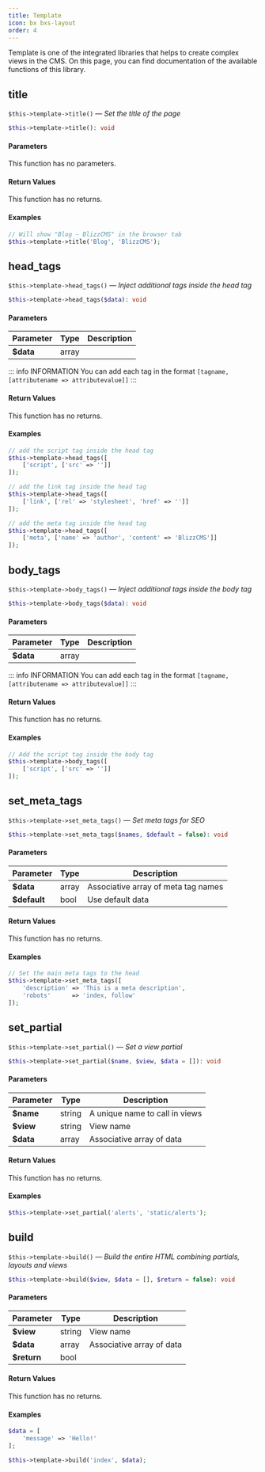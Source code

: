 ```yaml
---
title: Template
icon: bx bxs-layout
order: 4
---
```


Template is one of the integrated libraries that helps to create complex views in the CMS. On this page, you can find documentation of the available functions of this library.

## title

`$this->template->title()` — _Set the title of the page_

```php
$this->template->title(): void
```

#### Parameters

This function has no parameters.

#### Return Values

This function has no returns.

#### Examples

```php
// Will show "Blog — BlizzCMS" in the browser tab
$this->template->title('Blog', 'BlizzCMS');
```

## head_tags

`$this->template->head_tags()` — _Inject additional tags inside the head tag_

```php
$this->template->head_tags($data): void
```

#### Parameters

| Parameter | Type | Description |
| ------- | ------- | ------- |
| **$data** | array |  |

::: info INFORMATION
You can add each tag in the format `[tagname, [attributename => attributevalue]]`
:::

#### Return Values

This function has no returns.

#### Examples

```php
// add the script tag inside the head tag
$this->template->head_tags([
    ['script', ['src' => '']]
]);

// add the link tag inside the head tag
$this->template->head_tags([
    ['link', ['rel' => 'stylesheet', 'href' => '']]
]);

// add the meta tag inside the head tag
$this->template->head_tags([
    ['meta', ['name' => 'author', 'content' => 'BlizzCMS']]
]);
```

## body_tags

`$this->template->body_tags()` — _Inject additional tags inside the body tag_

```php
$this->template->body_tags($data): void
```

#### Parameters

| Parameter | Type | Description |
| ------- | ------- | ------- |
| **$data** | array |  |

::: info INFORMATION
You can add each tag in the format `[tagname, [attributename => attributevalue]]`
:::

#### Return Values

This function has no returns.

#### Examples

```php
// Add the script tag inside the body tag
$this->template->body_tags([
    ['script', ['src' => '']]
]);
```

## set_meta_tags

`$this->template->set_meta_tags()` — _Set meta tags for SEO_

```php
$this->template->set_meta_tags($names, $default = false): void
```

#### Parameters

| Parameter | Type | Description |
| ------- | ------- | ------- |
| **$data** | array | Associative array of meta tag names |
| **$default** | bool | Use default data |

#### Return Values

This function has no returns.

#### Examples

```php
// Set the main meta tags to the head
$this->template->set_meta_tags([
    'description' => 'This is a meta description',
    'robots'      => 'index, follow'
]);
```

## set_partial

`$this->template->set_partial()` — _Set a view partial_

```php
$this->template->set_partial($name, $view, $data = []): void
```

#### Parameters

| Parameter | Type | Description |
| ------- | ------- | ------- |
| **$name** | string | A unique name to call in views |
| **$view** | string | View name |
| **$data** | array | Associative array of data |

#### Return Values

This function has no returns.

#### Examples

```php
$this->template->set_partial('alerts', 'static/alerts');
```

## build

`$this->template->build()` — _Build the entire HTML combining partials, layouts and views_

```php
$this->template->build($view, $data = [], $return = false): void
```

#### Parameters

| Parameter | Type | Description |
| ------- | ------- | ------- |
| **$view** | string | View name |
| **$data** | array | Associative array of data |
| **$return** | bool |  |

#### Return Values

This function has no returns.

#### Examples

```php
$data = [
    'message' => 'Hello!'
];

$this->template->build('index', $data);
```
